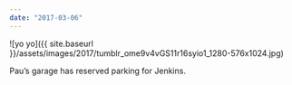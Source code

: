 ```yaml
---
date: "2017-03-06"
---
```


![yo yo]({{ site.baseurl }}/assets/images/2017/tumblr_ome9v4vGS11r16syio1_1280-576x1024.jpg)

Pau’s garage has reserved parking for Jenkins.
